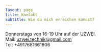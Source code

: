 ```yaml
---
layout: page
title: Kontakt
subtitle: Wie du mich erreichen kannst?
---
```


Donnerstags von 16-19 Uhr auf der UZWEI. <br>
Mail: uzwei.technik@gmail.com <br>
Tel: +4917681661806 <br>
